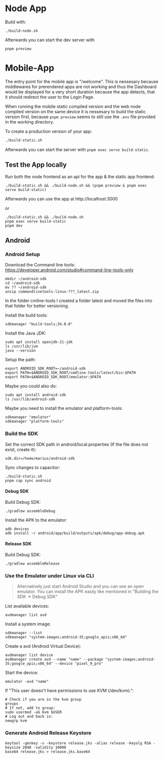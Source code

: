 # Node App

Build with:
```
./build-node.sh
```

Afterwards you can start the dev server with
```
pnpm preview
```

# Mobile-App
The entry point for the mobile app is "/welcome". This is nessesary because middlewares for prerendered apps are not working and thus the Dashboard would be displayed for a very short duration because the app detects, that it should redirect the user to the Login Page.

When running the mobile static compiled version and the web node compiled version on the same device it is nessesary to build the static version first, because `pnpm preview` seems to still use the `.env` file provided in the working directory.

To create a production version of your app:

```bash
./build-static.sh
```
Afterwards you can start the server with `pnpm exec serve build-static`.

## Test the App locally

Run both the node frontend as an api for the app & the static app frontend:
```
./build-static.sh && ./build-node.sh && (pnpm preview & pnpm exec serve build-static)
```
Afterwards you can use the app at http://localhost:3000

or

```
./build-static.sh && ./build-node.sh
pnpm exec serve build-static
pnpm dev
```

## Android

### Android Setup

Download the Command line tools: https://developer.android.com/studio#command-line-tools-only

```
mkdir ~/android-sdk
cd ~/android-sdk
mv ?? ~/android-sdk
unzip commandlinetools-linux-???_latest.zip
```

In the folder cmline-tools I created a folder latest and moved the files into that folder for better versioning.

Install the build tools:
```
sdkmanager "build-tools;34.0.0"
```

Install the Java JDK:
```
sudo apt install openjdk-21-jdk
ls /usr/lib/jvm
java --version
```

Setup the path:
```
export ANDROID_SDK_ROOT=~/android-sdk
export PATH=$ANDROID_SDK_ROOT/cmdline-tools/latest/bin:$PATH
export PATH=$ANDROID_SDK_ROOT/emulator:$PATH
```

Maybe you could also do:
```
sudo apt install android-sdk
ls /usr/lib/android-sdk
```

Maybe you need to install the emulator and platform-tools:
```
sdkmanager "emulator"
sdkmanager "platform-tools"
```

### Build the SDK

Set the correct SDK path in android/local.properties (If the file does not exist, create it):
```
sdk.dir=/home/marius/android-sdk
```

Sync changes to capacitor:
```
./build-static.sh
pnpm cap sync android
```

#### Debug SDK
Build Debug SDK:
```
./gradlew assembleDebug
```

Install the APK to the emulator:
```
adb devices
adb install -r android/app/build/outputs/apk/debug/app-debug.apk
```

#### Release SDK

Build Debug SDK:
```
./gradlew assembleRelease
```

### Use the Emulator under Linux via CLI

> Alternatively just start Android Studio and you can see an open emulator. You can install the APK easily like mentioned in "Building the SDK -> Debug SDK"

List available devices:
```
avdmanager list avd
```

Install a system image:
```
sdkmanager --list
sdkmanager "system-images;android-35;google_apis;x86_64"
```

Create a avd (Android Virtual Device):
```
avdmanager list device
avdmanager create avd --name "name" --package "system-images;android-35;google_apis;x86_64" --device "pixel_9_pro"
```

Start the device:
```
emulator -avd "name"
```

If "This user doesn't have permissions to use KVM (/dev/kvm).":
```
# Check if you are in the kvm group
groups
# If not, add to group:
sudo usermod -aG kvm $USER
# Log out and back in:
newgrp kvm
```

### Generate Android Release Keystore

```
keytool -genkey -v -keystore release.jks -alias release -keyalg RSA -keysize 2048 -validity 10000
base64 release.jks > release.jks.base64
```
